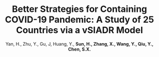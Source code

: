 ---
title: "Better Strategies for Containing COVID-19 Pandemic: A Study of 25 Countries via a vSIADR Model"
collection: publications
permalink: /publication/2021_PRSA
author: Yan, H., Zhu, Y., Gu, J, Huang, Y., <strong>Sun, H.<strong>, Zhang, X., Wang, Y., Qiu, Y., Chen, S.X.
conf: 'Proceedings of the Royal Society A'
conf_shortname: 'Proc. R. Soc. A'
year: 2021
paperurl: /publications/papers/2021_PRSA.pdf
additional: true
---
